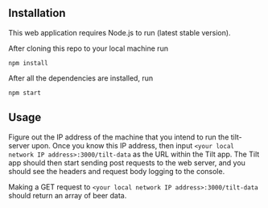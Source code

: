 ## Installation

This web application requires Node.js to run (latest stable version).

After cloning this repo to your local machine run

`npm install`

After all the dependencies are installed, run

`npm start`

## Usage

Figure out the IP address of the machine that you intend to run the tilt-server upon. Once you know this IP address, then input `<your local network IP address>:3000/tilt-data` as the URL within the Tilt app. The Tilt app should then start sending post requests to the web server, and you should see the headers and request body logging to the console.

Making a GET request to `<your local network IP address>:3000/tilt-data` should return an array of beer data.
